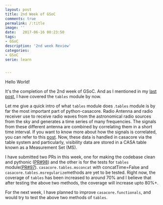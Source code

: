 ```yaml
---
layout: post
title: 2nd Week of GSoC
comments: true
permalink: /:title
image: ''
date:   2017-06-16 00:23:50
tags:
- GSoC
description: '2nd week Review'
categories:
- GSoC
serie: learn


---
```

Hello World!

It's the completion of the 2nd week of GSoC. And as I mentioned in my [last post](/1st-week-of-GSoC), I have covered the `tables` module by now.

Let me give a quick intro of what `tables` module does .`tables` module is by far the most important part of python-casacore. Radio Antenna and radio receiver use to receive radio waves from the astronomical radio sources from the sky and generates a time series of many frequencies. The signals from these different antenna are combined by correlating them in a short time interval. If you want to know more about how the signals is correlated, you can refer to this [post](https://casper.berkeley.edu/astrobaki/index.php/Basic_Interferometry). Now, these data is handled in casacore via the table system and particularly, visibility data are stored in a CASA table known as a Measurement Set (MS).

I have submitted two PRs in this week, one for making the codebase clean and pythonic ([PR#98](https://github.com/casacore/python-casacore/pull/98)) and the other is for the tests for `tables` module([PR#97](https://github.com/casacore/python-casacore/pull/97)). `casacore.tables.msconcat` with concatTime=False and `casacore.tables.msregularize`methods are yet to be tested. Right now, the coverage of `tables` has been increased to around 70% and I believe that after testing the above two methods, the coverage will increase upto 80%+.

For the next week, I have planned to improve `casacore.functionals`, and would try to test the above two methods of `tables`.

